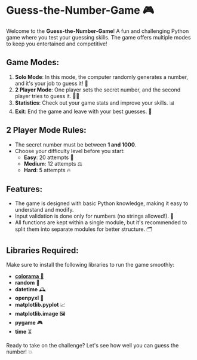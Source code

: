 # Guess-the-Number-Game 🎮

Welcome to the **Guess-the-Number-Game**! A fun and challenging Python game where you test your guessing skills. The game offers multiple modes to keep you entertained and competitive!

## Game Modes:
1. **Solo Mode**: In this mode, the computer randomly generates a number, and it's your job to guess it! 🎲
2. **2 Player Mode**: One player sets the secret number, and the second player tries to guess it. 👯‍♂️
3. **Statistics**: Check out your game stats and improve your skills. 📊
4. **Exit**: End the game and leave with your best guesses. 🚪

## 2 Player Mode Rules:
- The secret number must be between **1 and 1000**.
- Choose your difficulty level before you start:
  - **Easy**: 20 attempts 🎯
  - **Medium**: 12 attempts ⚖️
  - **Hard**: 5 attempts 🔥

## Features:
- The game is designed with basic Python knowledge, making it easy to understand and modify. 
- Input validation is done only for numbers (no strings allowed!). 🧮
- All functions are kept within a single module, but it's recommended to split them into separate modules for better structure. 🗂️

## Libraries Required:
Make sure to install the following libraries to run the game smoothly:
- [**colorama** 🎨](https://pypi.org/project/colorama)
- **random** 🎲
- **datetime** 🕰️
- **openpyxl** 📂
- **matplotlib.pyplot** 📈
- **matplotlib.image** 🖼️
- **pygame** 🎮
- **time** ⏳

Ready to take on the challenge? Let's see how well you can guess the number! 💥
